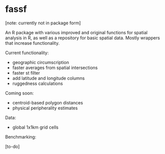# fassf

[note: currently not in package form]

An R package with various improved and original functions for spatial analysis in R, as well as a repository for basic spatial data. Mostly wrappers that increase functionality.

Current functionality:
- geographic circumscription 
- faster averages from spatial intersections
- faster st filter
- add latitude and longitude columns
- ruggedness calculations

Coming soon:
- centroid-based polygon distances
- physical peripherality estimates

Data:

- global 1x1km grid cells

Benchmarking:

[to-do]
